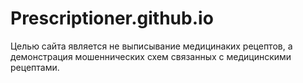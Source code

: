 # Prescriptioner.github.io
Целью сайта является не выписывание медицинаких рецептов, а демонстрация мошеннических схем связанных с медицинскими рецептами.

